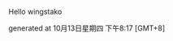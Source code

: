<!--- 
The README.md is auto-generated. Do not edit.
--->

Hello wingstako

generated at 10月13日星期四 下午8:17 [GMT+8]
